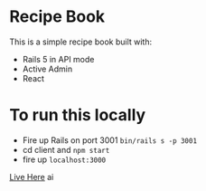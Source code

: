 # Recipe Book

This is a simple recipe book built with:

- Rails 5 in API mode
- Active Admin
- React

# To run this locally
- Fire up Rails on port 3001 `bin/rails s -p 3001`
- cd client and `npm start`
- fire up `localhost:3000`

[Live Here](https://serene-ravine-11370.herokuapp.com/)
ai

